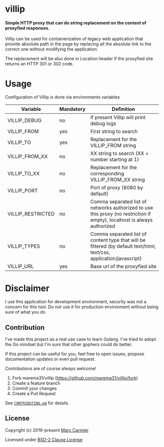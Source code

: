 # villip

#### Simple HTTP proxy that can do string replacement on the content of proxyfied responses.

Villip can be used for containerization of legacy web application that provide absolute path in the page by replacing all the absolute link to the correct one without modifying the application.

The replacement will be also done in Location header if the proxyfied site returns an HTTP 301 or 302 code. 

# Usage
Configuration of Villip is done via environments variables

Variable          | Mandatory |  Definition
------------------|-----------|---------------------
VILLIP_DEBUG      | no        | If present Villip will print debug logs
VILLIP_FROM       | yes       | First string to search
VILLIP_TO         | yes       | Replacement for the VILLIP_FROM string
VILLIP_FROM_XX    | no        | XX string to search (XX = number starting at 1)
VILLIP_TO_XX      | no        | Replacement for the corresponding VILLIP_FROM_XX string
VILLIP_PORT       | no        | Port of proxy (8080 by default)
VILLIP_RESTRICTED | no        | Comma separated list of networks authorized to use this proxy (no restriction if empty), localhost is always authorized
VILLIP_TYPES      | no        | Comma separated list of content type that will be filtered (by default text/html, text/css, application/javascript)
VILLIP_URL        | yes       | Base url of the proxyfied site


# Disclaimer
I use this application for development environment, security was not a concern for this tool. Do not use it for production environment without being sure of what you do


## Contribution
I've made this project as a real use case to learn Golang.
I've tried to adopt the Go mindset but I'm sure that other gophers could do better. 

If this project can be useful for you, feel free to open issues, propose documentation updates or even pull request.

Contributions are of course always welcome!

1. Fork marema31/villip (https://github.com/marema31/villip/fork)
2. Create a feature branch
3. Commit your changes
4. Create a Pull Request

See [`CONTRIBUTING.md`](./CONTRIBUTING.md) for details.

## License

Copyright (c) 2019-present [Marc Carmier](https://github.com/marema31)

Licensed under [BSD-2 Clause License](./LICENSE)